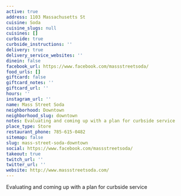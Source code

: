 ```yaml
---
active: true
address: 1103 Massachusetts St
cuisine: Soda
cuisine_slugs: null
cuisines: []
curbside: true
curbside_instructions: ''
delivery: true
delivery_service_websites: ''
dinein: false
facebook_url: https://www.facebook.com/massstreetsoda/
food_urls: []
giftcard: false
giftcard_notes: ''
giftcard_url: ''
hours: ''
instagram_url: ''
name: Mass Street Soda
neighborhood: Downtown
neighborhood_slug: downtown
notes: Evaluating and coming up with a plan for curbside service
place_type: Store
restaurant_phone: 785-615-0482
sitemap: false
slug: mass-street-soda-downtown
social: https://www.facebook.com/massstreetsoda/
takeout: true
twitch_url: ''
twitter_url: ''
website: http://www.massstreetsoda.com/
---
```


Evaluating and coming up with a plan for curbside service
